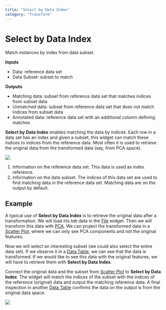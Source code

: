 ```yaml
---
title: "Select by Data Index"
category: "Transform"
---
```

Select by Data Index
====================

Match instances by index from data subset.

**Inputs**

- Data: reference data set
- Data Subset: subset to match

**Outputs**

- Matching data: subset from reference data set that matches indices from subset data
- Unmatched data: subset from reference data set that does not match indices from subset data
- Annotated data: reference data set with an additional column defining matches

**Select by Data Index** enables matching the data by indices. Each row in a data set has an index and given a subset, this widget can match these indices to indices from the reference data. Most often it is used to retrieve the original data from the transformed data (say, from PCA space).

![](../images/Select-by-Data-Index-stamped.png)

1. Information on the reference data set. This data is used as index reference.
2. Information on the data subset. The indices of this data set are used to find matching data in the reference data set. Matching data are on the output by default.

Example
-------

A typical use of **Select by Data Index** is to retrieve the original data after a transformation. We will load *iris.tab* data in the [File](../data/file.md) widget. Then we will transform this data with [PCA](../unsupervised/PCA.md). We can project the transformed data in a [Scatter Plot](../../visualize/scatterplot/), where we can only see PCA components and not the original features.

Now we will select an interesting subset (we could also select the entire data set). If we observe it in a [Data Table](../../data/datatable/), we can see that the data is transformed. If we would like to see this data with the original features, we will have to retrieve them with **Select by Data Index**.

Connect the original data and the subset from [Scatter Plot](../../visualize/scatterplot/) to **Select by Data Index**. The widget will match the indices of the subset with the indices of the reference (original) data and output the matching reference data. A final inspection in another [Data Table](../../data/datatable/) confirms the data on the output is from the original data space.

![](../images/Select-by-Data-Index-Example1.png)
